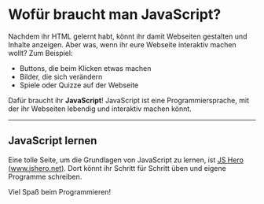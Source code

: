 # Wofür braucht man JavaScript?

Nachdem ihr HTML gelernt habt, könnt ihr damit Webseiten gestalten und Inhalte anzeigen. Aber was, wenn ihr eure Webseite interaktiv machen wollt? Zum Beispiel:

- Buttons, die beim Klicken etwas machen
- Bilder, die sich verändern
- Spiele oder Quizze auf der Webseite

Dafür braucht ihr **JavaScript**! JavaScript ist eine Programmiersprache, mit der ihr Webseiten lebendig und interaktiv machen könnt.

---

## JavaScript lernen

Eine tolle Seite, um die Grundlagen von JavaScript zu lernen, ist [JS Hero (www.jshero.net)](https://www.jshero.net/). Dort könnt ihr Schritt für Schritt üben und eigene Programme schreiben.

Viel Spaß beim Programmieren!